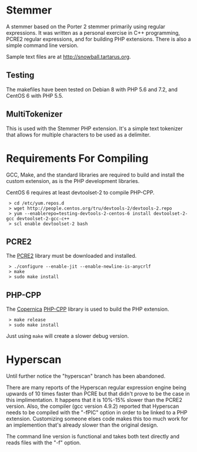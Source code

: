 # Stemmer
A stemmer based on the Porter 2 stemmer primarily using regular expressions. It was written as a personal exercise in C++ programming, PCRE2 regular expressions, and for building PHP extensions. There is also a simple command line version.

Sample text files are at http://snowball.tartarus.org.

## Testing
The makefiles have been tested on Debian 8 with PHP 5.6 and 7.2,  and CentOS 6 with PHP 5.5.

## MultiTokenizer
This is used with the Stemmer PHP extension. It's a simple text tokenizer that allows for multiple characters to be used as a delimiter.

# Requirements For Compiling
GCC, Make, and the standard libraries are required to build and install the custom extension, as is the PHP development libraries.

CentOS 6 requires at least devtoolset-2 to compile PHP-CPP.
```
 > cd /etc/yum.repos.d
 > wget http://people.centos.org/tru/devtools-2/devtools-2.repo
 > yum --enablerepo=testing-devtools-2-centos-6 install devtoolset-2-gcc devtoolset-2-gcc-c++
 > scl enable devtoolset-2 bash
```

## PCRE2
The [PCRE2](http://www.pcre.org) library must be downloaded and installed.
```
 > ./configure --enable-jit --enable-newline-is-anycrlf
 > make
 > sudo make install
```

## PHP-CPP
The [Copernica](http://www.copernica.com) [PHP-CPP](http://www.php-cpp.com/) library is used to build the PHP extension.
```
 > make release
 > sudo make install
```
Just using ```make``` will create a slower debug version.

# Hyperscan
Until further notice the "hyperscan" branch has been abandoned.

There are many reports of the Hyperscan regular expression engine being upwards of 10 times faster than PCRE but that didn't prove to be the case in this implimentation. It happens that it is 10%-15% slower than the PCRE2 version. Also, the compiler (gcc version 4.9.2) reported that Hyperscan needs to be compiled with the "-fPIC" option in order to be linked to a PHP extension. Customizing someone elses code makes this too much work for an implemention that's already slower than the original design.

The command line version is functional and takes both text directly and reads files with the "-f" option.
